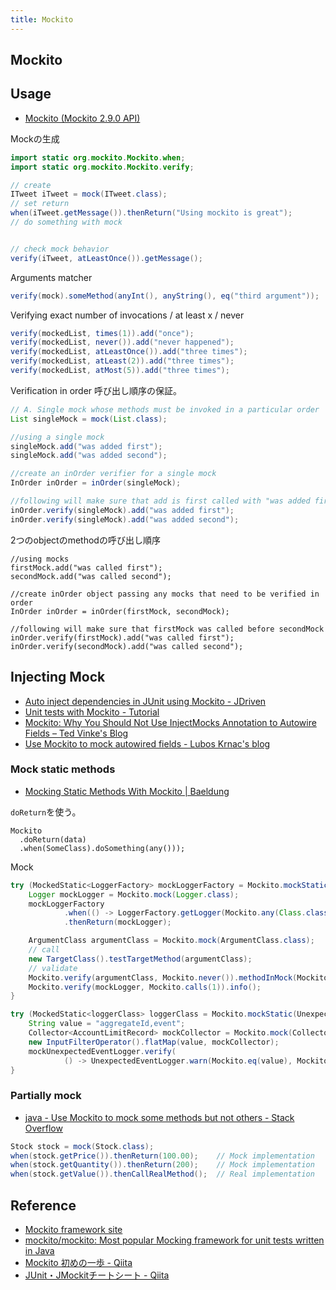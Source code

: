 ```yaml
---
title: Mockito
---
```


## Mockito


## Usage
* [Mockito (Mockito 2.9.0 API)](https://static.javadoc.io/org.mockito/mockito-core/2.9.0/org/mockito/Mockito.html)

Mockの生成

```java
import static org.mockito.Mockito.when;
import static org.mockito.Mockito.verify;

// create
ITweet iTweet = mock(ITweet.class);
// set return
when(iTweet.getMessage()).thenReturn("Using mockito is great");
// do something with mock


// check mock behavior
verify(iTweet, atLeastOnce()).getMessage();
```

Arguments matcher

```java
verify(mock).someMethod(anyInt(), anyString(), eq("third argument"));
```

Verifying exact number of invocations / at least x / never

```java
verify(mockedList, times(1)).add("once");
verify(mockedList, never()).add("never happened");
verify(mockedList, atLeastOnce()).add("three times");
verify(mockedList, atLeast(2)).add("three times");
verify(mockedList, atMost(5)).add("three times");
```

Verification in order
呼び出し順序の保証。

```java
// A. Single mock whose methods must be invoked in a particular order
List singleMock = mock(List.class);

//using a single mock
singleMock.add("was added first");
singleMock.add("was added second");

//create an inOrder verifier for a single mock
InOrder inOrder = inOrder(singleMock);

//following will make sure that add is first called with "was added first, then with "was added second"
inOrder.verify(singleMock).add("was added first");
inOrder.verify(singleMock).add("was added second");
```

2つのobjectのmethodの呼び出し順序

```jav
//using mocks
firstMock.add("was called first");
secondMock.add("was called second");

//create inOrder object passing any mocks that need to be verified in order
InOrder inOrder = inOrder(firstMock, secondMock);

//following will make sure that firstMock was called before secondMock
inOrder.verify(firstMock).add("was called first");
inOrder.verify(secondMock).add("was called second");
```

## Injecting Mock
* [Auto inject dependencies in JUnit using Mockito - JDriven](https://blog.jdriven.com/2013/01/auto-inject-dependencies-in-junit-using-mockito/)
* [Unit tests with Mockito - Tutorial](http://www.vogella.com/tutorials/Mockito/article.html)
* [Mockito: Why You Should Not Use InjectMocks Annotation to Autowire Fields – Ted Vinke's Blog](https://tedvinke.wordpress.com/2014/02/13/mockito-why-you-should-not-use-injectmocks-annotation-to-autowire-fields/)
* [Use Mockito to mock autowired fields - Lubos Krnac's blog](https://lkrnac.net/blog/2014/01/mock-autowired-fields/)

### Mock static methods
- [Mocking Static Methods With Mockito \| Baeldung](https://www.baeldung.com/mockito-mock-static-methods)

`doReturn`を使う。

```
Mockito
  .doReturn(data)
  .when(SomeClass).doSomething(any()));
```

Mock

```java
try (MockedStatic<LoggerFactory> mockLoggerFactory = Mockito.mockStatic(LoggerFactory.class)) {
    Logger mockLogger = Mockito.mock(Logger.class);
    mockLoggerFactory
            .when(() -> LoggerFactory.getLogger(Mockito.any(Class.class)))
            .thenReturn(mockLogger);

    ArgumentClass argumentClass = Mockito.mock(ArgumentClass.class);
    // call
    new TargetClass().testTargetMethod(argumentClass);
    // validate
    Mockito.verify(argumentClass, Mockito.never()).methodInMock(Mockito.any());
    Mockito.verify(mockLogger, Mockito.calls(1)).info();
}
```

```java
try (MockedStatic<loggerClass> loggerClass = Mockito.mockStatic(UnexpectedEventLogger.class)) {
    String value = "aggregateId,event";
    Collector<AccountLimitRecord> mockCollector = Mockito.mock(Collector.class);
    new InputFilterOperator().flatMap(value, mockCollector);
    mockUnexpectedEventLogger.verify(
            () -> UnexpectedEventLogger.warn(Mockito.eq(value), Mockito.any()));
}
```

### Partially mock
* [java - Use Mockito to mock some methods but not others - Stack Overflow](https://stackoverflow.com/questions/14970516/use-mockito-to-mock-some-methods-but-not-others)

```java
Stock stock = mock(Stock.class);
when(stock.getPrice()).thenReturn(100.00);    // Mock implementation
when(stock.getQuantity()).thenReturn(200);    // Mock implementation
when(stock.getValue()).thenCallRealMethod();  // Real implementation
```

## Reference
* [Mockito framework site](http://site.mockito.org/)
* [mockito/mockito: Most popular Mocking framework for unit tests written in Java](https://github.com/mockito/mockito)
* [Mockito 初めの一歩 - Qiita](https://qiita.com/mstssk/items/98e597c13f12746c907d)
* [JUnit・JMockitチートシート - Qiita](https://qiita.com/disc99/items/4dc78f9a96aa0a9aeb47#_reference-f869d5544b0f1f431513)
